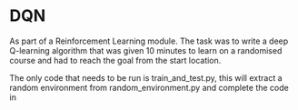 # DQN
As part of a Reinforcement Learning module. The task was to write a deep Q-learning algorithm that was given 10 minutes to learn on a randomised course and had to reach the goal from the start location. 

The only code that needs to be run is train_and_test.py, this will extract a random environment from random_environment.py and complete the code in 
